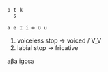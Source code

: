 ```
p t k
  s

a e ɪ i o ʊ u
```

1. voiceless stop -> voiced / V_V
2. labial stop -> fricative

aβa igosa
